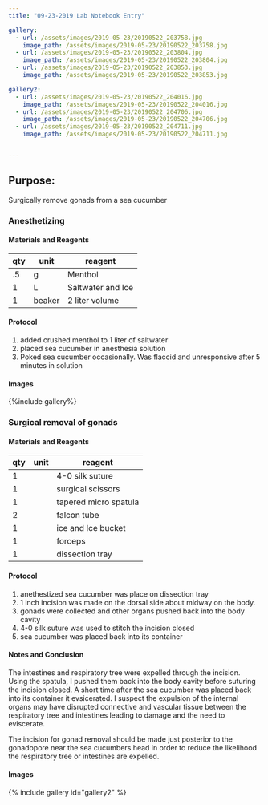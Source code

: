 ```yaml
---
title: "09-23-2019 Lab Notebook Entry"

gallery:
  - url: /assets/images/2019-05-23/20190522_203758.jpg
    image_path: /assets/images/2019-05-23/20190522_203758.jpg 
  - url: /assets/images/2019-05-23/20190522_203804.jpg
    image_path: /assets/images/2019-05-23/20190522_203804.jpg 
  - url: /assets/images/2019-05-23/20190522_203853.jpg
    image_path: /assets/images/2019-05-23/20190522_203853.jpg 

gallery2:
  - url: /assets/images/2019-05-23/20190522_204016.jpg
    image_path: /assets/images/2019-05-23/20190522_204016.jpg
  - url: /assets/images/2019-05-23/20190522_204706.jpg
    image_path: /assets/images/2019-05-23/20190522_204706.jpg
  - url: /assets/images/2019-05-23/20190522_204711.jpg
    image_path: /assets/images/2019-05-23/20190522_204711.jpg


---
```


## Purpose:
Surgically remove gonads from a sea cucumber

### Anesthetizing

#### Materials and Reagents

|qty|unit|reagent|
|---|---|---|
|.5|g|Menthol|
|1|L|Saltwater and Ice|
|1| beaker|2 liter volume|

#### Protocol
1. added crushed menthol to 1 liter of saltwater
2. placed sea cucumber in anesthesia solution
3. Poked sea cucumber occasionally. Was flaccid and unresponsive after 5 minutes in solution

#### Images
{%include gallery%}


### Surgical removal of gonads

#### Materials and Reagents

|qty|unit|reagent|
|---|---|---|
|1||4-0 silk suture|
|1||surgical scissors|
|1||tapered micro spatula|
|2||falcon tube|
|1||ice and Ice bucket|
|1||forceps|
|1||dissection tray|

#### Protocol
1. anethestized sea cucumber was place on dissection tray
2. 1 inch incision was made on the dorsal side about midway on the body. 
3. gonads were collected and other organs pushed back into the body cavity
4. 4-0 silk suture was used to stitch the incision closed
5. sea cucumber was placed back into its container

#### Notes and Conclusion
The intestines and respiratory tree were expelled through the incision. Using the spatula, I pushed them back into the body cavity before suturing the incision closed. A short time after the sea cucumber was placed back into its container it evsicerated. I suspect the expulsion of the internal organs may have disrupted connective and vascular tissue between the respiratory tree and intestines leading to damage and the need to eviscerate. 

The incision for gonad removal should be made just posterior to the gonadopore near the sea cucumbers head in order to reduce the likelihood the respiratory tree or intestines are expelled. 

#### Images
{% include gallery id="gallery2" %}

